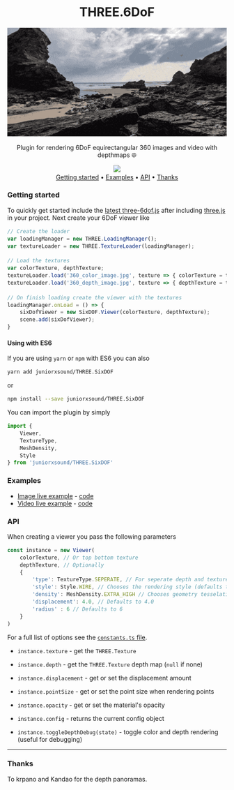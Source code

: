 <div align="center">
<h1>THREE.6DoF</h1>
<img href="https://juniorxsound.github.io/THREE.SixDOF/examples/image.html" src="./docs/cover.gif" /><br/>
<p>Plugin for rendering 6DoF equirectangular 360 images and video with depthmaps 🌐</p>
<img src="https://github.com/juniorxsound/THREE.SixDOF/workflows/CI/badge.svg" /><br/>
<a href="#getting-started">Getting started</a> •
<a href="#examples">Examples</a> •
<a href="#api">API</a> •
<a href="#thanks">Thanks</a>
</div>

### Getting started
To quickly get started include the [latest three-6dof.js](https://github.com/juniorxsound/THREE.SixDOF/blob/master/dist/three-6dof.js) after including [three.js](https://threejs.org/docs/index.html#manual/en/introduction/Creating-a-scene) in your project. Next create your 6DoF viewer like

```js
// Create the loader
var loadingManager = new THREE.LoadingManager();
var textureLoader = new THREE.TextureLoader(loadingManager);

// Load the textures
var colorTexture, depthTexture;
textureLoader.load('360_color_image.jpg', texture => { colorTexture = texture });
textureLoader.load('360_depth_image.jpg', texture => { depthTexture = texture });

// On finish loading create the viewer with the textures
loadingManager.onLoad = () => {
    sixDofViewer = new SixDOF.Viewer(colorTexture, depthTexture);
    scene.add(sixDofViewer);
}
```

#### Using with ES6
If you are using `yarn` or `npm` with ES6 you can also
```sh
yarn add juniorxsound/THREE.SixDOF
```
or
```sh
npm install --save juniorxsound/THREE.SixDOF
```

You can import the plugin by simply
```js
import { 
    Viewer,
    TextureType,
    MeshDensity, 
    Style
} from 'juniorxsound/THREE.SixDOF'
```

### Examples
- [Image live example](https://juniorxsound.github.io/THREE.SixDOF/examples/image.html) - [code](https://github.com/juniorxsound/THREE.SixDOF/tree/master/examples/image.html)
- [Video live example](https://juniorxsound.github.io/THREE.SixDOF/examples/video.html) - [code](https://github.com/juniorxsound/THREE.SixDOF/tree/master/examples/video.html)

### API
When creating a viewer you pass the following parameters
```js
const instance = new Viewer(
    colorTexture, // Or top bottom texture
    depthTexture, // Optionally
    {
        'type': TextureType.SEPERATE, // For seperate depth and texture (for single top bottom use TextureType.TOP_BOTTOM)
        'style': Style.WIRE, // Chooses the rendering style (defaults to Style.MESH)
        'density': MeshDensity.EXTRA_HIGH // Chooses geometry tesselation level
        'displacement': 4.0, // Defaults to 4.0
        'radius' : 6 // Defaults to 6
    }
)
```
For a full list of options see the [`constants.ts` file](https://github.com/juniorxsound/THREE.SixDOF/blob/master/src/components/constants.ts).

- `instance.texture` - get the `THREE.Texture`

- `instance.depth` - get the `THREE.Texture` depth map (`null` if none)

- `instance.displacement` - get or set the displacement amount

- `instance.pointSize` - get or set the point size when rendering points

- `instance.opacity` - get or set the material's opacity

- `instance.config` - returns the current config object

- `instance.toggleDepthDebug(state)` - toggle color and depth rendering (useful for debugging)

---

### Thanks
To krpano and Kandao for the depth panoramas.
